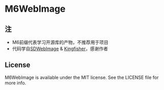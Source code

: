 # M6WebImage

## 注
- M6前缀代表学习开源库的产物，不推荐用于项目
- 代码学自[SDWebImage](https://github.com/rs/SDWebImage) & [Kingfisher](https://github.com/onevcat/Kingfisher)，感谢作者



## License

M6WebImage is available under the MIT license. See the LICENSE file for more info.
